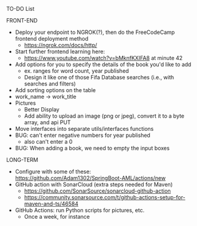 TO-DO List

FRONT-END
- Deploy your endpoint to NGROK(?), then do the FreeCodeCamp frontend deployment method
  - https://ngrok.com/docs/http/
- Start further frontend learning here:
  - https://www.youtube.com/watch?v=bMknfKXIFA8 at minute 42
- Add options for you to specify the details of the book you'd like to add
  - ex. ranges for word count, year published
  - Design it like one of those Fifa Database searches (i.e., with searches and filters)
- Add sorting options on the table
- work_name -> work_title
- Pictures
  - Better Display
  - Add ability to upload an image (png or jpeg), convert it to a byte array, and api PUT
- Move interfaces into separate utils/interfaces functions
- BUG: can't enter negative numbers for year published
  - also can't enter a 0
- BUG: When adding a book, we need to empty the input boxes


LONG-TERM
- Configure with some of these: https://github.com/Adam1302/SpringBoot-AML/actions/new
- GitHub action with SonarCloud (extra steps needed for Maven)
  - https://github.com/SonarSource/sonarcloud-github-action
  - https://community.sonarsource.com/t/github-actions-setup-for-maven-and-ts/46584
- GitHub Actions: run Python scripts for pictures, etc.
  - Once a week, for instance